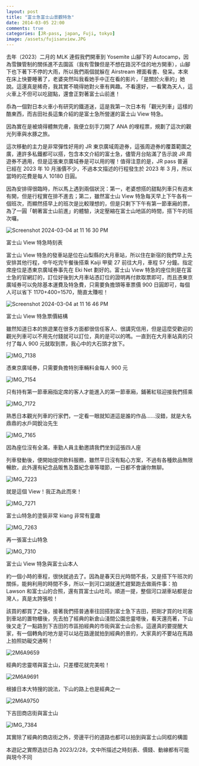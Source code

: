 ```yaml
---
layout: post
title: "富士急富士山景觀特急"
date: 2014-03-05 22:00
comments: true
categories: [JR-pass, japan, Fuji, tokyo]
image: /assets/fujisanview.JPG
---
```


去年（2023）二月的 MLK 連假我們開車到 Yosemite 山腳下的 Autocamp，因為雪鍊管制的關係進不去園區（我有雪鍊但是不想在路況不佳的地方開車），山腳下也下著下不停的大雨，所以我們兩個就躲在 Airstream 裡面看書、發呆。本來在床上快要睡著了，老婆突然叫我看她手中正在看的影片，「是關於火車的」她說。這還真是稀奇，我其實不曉得她對火車有興趣。不看還好，一看驚為天人，這火車上不但可以吃甜點，還會正對著富士山前進！

忝為一個對日本火車小有研究的鐵道迷，這是我第一次日本有「觀光列車」這樣的酷東西，而吉田社長這集介紹的是富士急所營運的富士山 View 特急。

因為實在是被燒得體無完膚，我便立刻手刀開了 ANA 的哩程票，規劃了這次的觀光列車與水豚之旅。

這次移動的主力是非常彈性好用的 JR 東京廣域周遊券，這張周遊券的覆蓋範圍之廣，連許多私鐵都可以搭，包含本文介紹的富士急，儘管月台貼滿了告示說 JR 周遊券不適用，但是這張東京廣域券是可以用的喔！值得注意的是，JR pass 普遍已經在 2023 年 10 月漲價不少，不過本文描述的行程發生於 2023 年 3 月，所以當時的花費是每人 10180 日圓。

因為安排得很臨時，所以馬上遇到兩個狀況：第一，老婆想搭的甜點列車只有週末有開，但是行程實在排不進去；第二，雖然富士山 View 特急每天早上下午各有一個班次，而顯然搭早上的班次是比較理想的，但是只剩下下午有第一節車廂的票，為了一圓「朝著富士山前進」的體驗，決定壓縮在富士山地區的時間，搭下午的班次囉。


![Screenshot 2024-03-04 at 11 16 30 PM](https://github.com/liponan/blog.ponan.li/assets/663444/8a1d63c5-2222-4a07-a8f3-d572527fbdd4)

富士山 View 特急時刻表


富士山 View 特急的發車站是位在山梨縣的大月車站，所以住在新宿的我們早上先安排其他行程，中午吃完午餐後搭乘 Kaiji 甲斐 27 前往大月，車程 57 分鐘。指定席座位是憑東京廣域券事先在 Eki Net 劃好的。富士山 View 特急的座位則是在富士急的官網訂的，訂位好後到大月車站憑訂位的證明再付款取票即可，而且憑東京廣域券可以免除基本運費及特急費，只需要負擔頭等車票價 900 日圓即可，每個人可以省下 1170+400=1570，簡直太賺啦！


![Screenshot 2024-03-04 at 11 16 46 PM](https://github.com/liponan/blog.ponan.li/assets/663444/601654a2-2461-40f5-813a-5eecf877128d)

富士山 View 特急票價結構


雖然知道日本的旅遊業在很多方面都很信任客人、很講究信用，但是這麼受歡迎的觀光列車可以不用先付錢就可以訂位，真的是可以的嗎。一直到在大月車站真的只付了每人 900 元就取到票，我心中的大石頭才放下。


![IMG_7138](https://github.com/liponan/blog.ponan.li/assets/663444/f5e922af-5c4e-4521-aa18-e489a49b7d02)

憑東京廣域券，只需要負擔特別車輛料金每人 900 元


![IMG_7154](https://github.com/liponan/blog.ponan.li/assets/663444/d8c3e46e-7987-486f-a890-a884ad8e8f40)

只有持有第一節車廂指定席的客人才能進入的第一節車廂，鋪著紅毯迎接我們搭乘


![IMG_7172](https://github.com/liponan/blog.ponan.li/assets/663444/581ee752-1afa-40f8-aea8-6c8d9cfc4f01)

熟悉日本觀光列車的行家們，一定看一眼就知道這是誰的作品......沒錯，就是大名鼎鼎的水戶岡銳治先生


![IMG_7165](https://github.com/liponan/blog.ponan.li/assets/663444/5793e3c7-d5b0-4214-a317-25d168d0ad20)


因為座位沒有全滿，車勤人員主動邀請我們坐到這張四人座

列車發動後，便開始提供飲料服務，雖然平日沒有點心方案，不過有各種飲品無限暢飲，此外還有紀念品販售及蓋紀念章等環節，一日都不會讓你無聊。


![IMG_7223](https://github.com/liponan/blog.ponan.li/assets/663444/8aaf0017-872b-485b-a227-26b7f13d911b)

就是這個 View！我正為此而來！


![IMG_7271](https://github.com/liponan/blog.ponan.li/assets/663444/a2d5a5a5-834f-48b2-97a2-9a8c652de028)

富士山特急的塗裝非常 kiang 非常有童趣


![IMG_7263](https://github.com/liponan/blog.ponan.li/assets/663444/e822c5a4-96f8-4aa8-aafa-9cd09dfd7fc8)

再一張富士山特急


![IMG_7310](https://github.com/liponan/blog.ponan.li/assets/663444/59b47521-0e29-4708-bda6-11e9b4c6d3e1)

富士山 View 特急與富士山本人


約一個小時的車程，很快就過去了。因為是春天日光時間不長，又是搭下午班次的關係，能夠利用的時間不多，所以一到河口湖就連忙趕緊跑去做兩件事：拍 Lawson 和富士山的合照，還有買富士山吐司。順道一提，整個河口湖車站都是台灣人，真是太誇張啦！

該買的都買了之後，接著我們搭普通車往回搭到富士急下吉田，把剛才買的吐司塞到車站的置物櫃後，先去拍了經典的新倉山淺間公園忠靈塔後，看天還亮著，下山後又走了一點路到下吉田的市區拍經典的市街與富士山合影。這邊真的要提醒大家，有一個轉角的地方是可以站在路邊就拍到經典的景的，大家真的不要站在馬路上拍照妨礙交通啊！


![2M6A9659](https://github.com/liponan/blog.ponan.li/assets/663444/934b7ab8-2079-45b9-827c-d49451d4066b)

經典的忠靈塔與富士山，只差櫻花就完美啦！


![2M6A9691](https://github.com/liponan/blog.ponan.li/assets/663444/3a5253d8-0703-4bbd-b784-1116fcf67964)

根據日本大特搜的說法，下山的路上也是經典之一


![2M6A9750](https://github.com/liponan/blog.ponan.li/assets/663444/7959c7e8-f34c-4177-b348-12598f912862)

下吉田商店街與富士山


![IMG_7384](https://github.com/liponan/blog.ponan.li/assets/663444/088e61b0-b6b9-4795-9d42-4fb8cbb99d66)

其實除了經典的商店街之外，旁邊平行的道路也都可以拍到與富士山同框的構圖


本遊記之實際造訪日為 2023/2/28，文中所描述之時刻表、價錢、動線都有可能與現今不同
